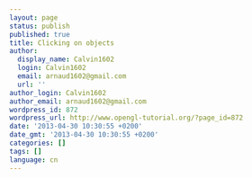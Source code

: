 ```yaml
---
layout: page
status: publish
published: true
title: Clicking on objects
author:
  display_name: Calvin1602
  login: Calvin1602
  email: arnaud1602@gmail.com
  url: ''
author_login: Calvin1602
author_email: arnaud1602@gmail.com
wordpress_id: 872
wordpress_url: http://www.opengl-tutorial.org/?page_id=872
date: '2013-04-30 10:30:55 +0200'
date_gmt: '2013-04-30 10:30:55 +0200'
categories: []
tags: []
language: cn
---
```


